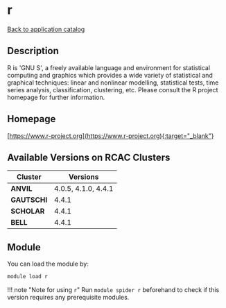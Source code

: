 # r

[Back to application catalog](../app_catalog.md)

## Description

R is 'GNU S', a freely available language and environment for statistical computing and graphics which provides a wide variety of statistical and graphical techniques: linear and nonlinear modelling, statistical tests, time series analysis, classification, clustering, etc. Please consult the R project homepage for further information.

## Homepage

[https://www.r-project.org](https://www.r-project.org){:target="_blank"}

## Available Versions on RCAC Clusters

|Cluster|Versions|
|---|---|
**ANVIL**|4.0.5, 4.1.0, 4.4.1
**GAUTSCHI**|4.4.1
**SCHOLAR**|4.4.1
**BELL**|4.4.1

## Module

You can load the module by:

```bash
module load r
```

!!! note "Note for using `r`"
    Run `module spider r` beforehand to check if this version requires any prerequisite modules.
